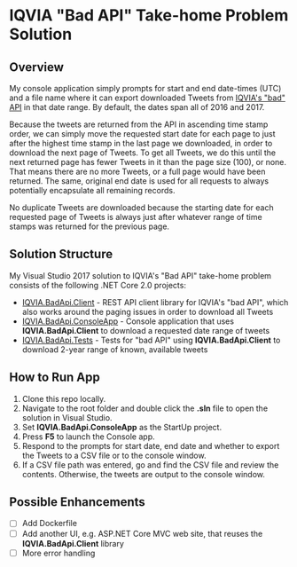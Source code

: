 # IQVIA "Bad API" Take-home Problem Solution

## Overview

My console application simply prompts for start and end date-times (UTC) and a file name where it can export downloaded Tweets from [IQVIA's "bad" API](https://badapi.iqvia.io/swagger/) in that date range. By default, the dates span all of 2016 and 2017.

Because the tweets are returned from the API in ascending time stamp order, we can simply move the requested start date for each page to just after the highest time stamp in the last page we downloaded, in order to download the next page of Tweets. To get all Tweets, we do this until the next returned page has fewer Tweets in it than the page size (100), or none. That means there are no more Tweets, or a full page would have been returned. The same, original end date is used for all requests to always potentially encapsulate all remaining records.

No duplicate Tweets are downloaded because the starting date for each requested page of Tweets is always just after whatever range of time stamps was returned for the previous page.

## Solution Structure
My Visual Studio 2017 solution to IQVIA's "Bad API" take-home problem consists of the following .NET Core 2.0 projects:

- [IQVIA.BadApi.Client](IQVIA.BadApi.Client/) - REST API client library for IQVIA's "bad API", which also works around the paging issues in order to download all Tweets
- [IQVIA.BadApi.ConsoleApp](IQVIA.BadApi.ConsoleApp/) - Console application that uses **IQVIA.BadApi.Client** to download a requested date range of tweets
- [IQVIA.BadApi.Tests](IQVIA.BadApi.Tests/) - Tests for "bad API" using **IQVIA.BadApi.Client** to download 2-year range of known, available tweets

## How to Run App

1. Clone this repo locally.
2. Navigate to the root folder and double click the **.sln** file to open the solution in Visual Studio.
3. Set **IQVIA.BadApi.ConsoleApp** as the StartUp project.
4. Press **F5** to launch the Console app.
5. Respond to the prompts for start date, end date and whether to export the Tweets to a CSV file or to the console window.
6. If a CSV file path was entered, go and find the CSV file and review the contents. Otherwise, the tweets are output to the console window.

## Possible Enhancements
- [ ] Add Dockerfile
- [ ] Add another UI, e.g. ASP.NET Core MVC web site, that reuses the **IQVIA.BadApi.Client** library
- [ ] More error handling
